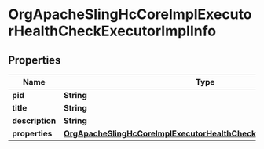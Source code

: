 

# OrgApacheSlingHcCoreImplExecutorHealthCheckExecutorImplInfo

## Properties

Name | Type | Description | Notes
------------ | ------------- | ------------- | -------------
**pid** | **String** |  |  [optional]
**title** | **String** |  |  [optional]
**description** | **String** |  |  [optional]
**properties** | [**OrgApacheSlingHcCoreImplExecutorHealthCheckExecutorImplProperties**](OrgApacheSlingHcCoreImplExecutorHealthCheckExecutorImplProperties.md) |  |  [optional]




